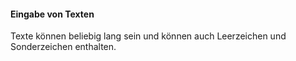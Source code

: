 #### Eingabe von Texten
Texte können beliebig lang sein und können auch Leerzeichen und Sonderzeichen enthalten.